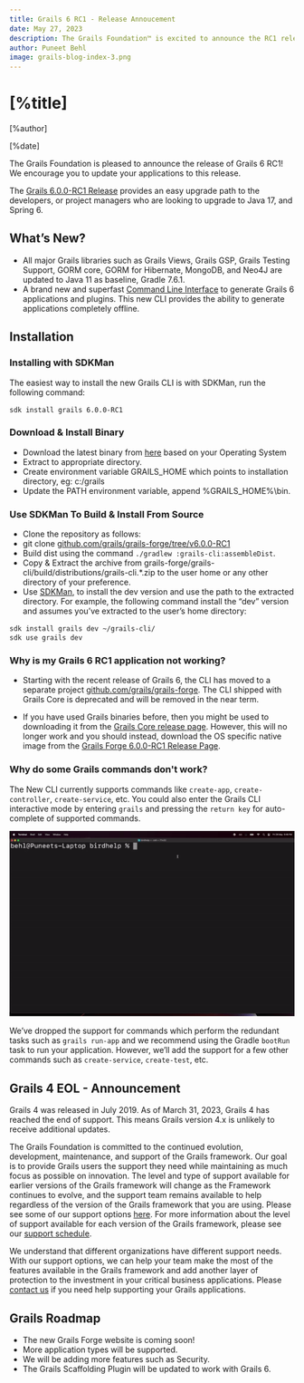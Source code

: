 ```yaml
---
title: Grails 6 RC1 - Release Annoucement
date: May 27, 2023
description: The Grails Foundation™ is excited to announce the RC1 release of Grails framework 6!
author: Puneet Behl
image: grails-blog-index-3.png
---
```

 
# [%title]

[%author]

[%date]
 
The Grails Foundation is pleased to announce the release of Grails 6 RC1! We encourage you to update your applications to this release.

The [Grails 6.0.0-RC1 Release](https://github.com/grails/grails-core/releases/tag/v6.0.0-RC1) provides an easy upgrade path to the developers, or project managers who are looking to upgrade to Java 17, and Spring 6. 

## What’s New? 

- All major Grails libraries such as Grails Views, Grails GSP, Grails Testing Support, GORM core, GORM for Hibernate, MongoDB, and Neo4J are updated to Java 11 as baseline, Gradle 7.6.1. 
- A brand new and superfast [Command Line Interface](https://github.com/grails/grails-forge) to generate Grails 6 applications and plugins. This new CLI provides the ability to generate applications completely offline. 

## Installation

### Installing with SDKMan

The easiest way to install the new Grails CLI is with SDKMan, run the following command:

```
sdk install grails 6.0.0-RC1
```

### Download & Install Binary

- Download the latest binary from [here](https://github.com/grails/grails-forge/releases/tag/v6.0.0-RC1) based on your Operating System
- Extract to appropriate directory.
- Create environment variable GRAILS_HOME which points to installation directory, eg: c:/grails
- Update the PATH environment variable, append %GRAILS_HOME%\bin.

### Use SDKMan To Build & Install From Source
 
- Clone the repository as follows:
- git clone [github.com/grails/grails-forge/tree/v6.0.0-RC1](https://github.com/grails/grails-forge/tree/v6.0.0-RC1)
- Build dist using the command `./gradlew :grails-cli:assembleDist`.
- Copy & Extract the archive from grails-forge/grails-cli/build/distributions/grails-cli.*.zip to the user home or any other directory of your preference.
- Use [SDKMan](https://sdkman.io/), to install the dev version and use the path to the extracted directory. For example, the following command install the “dev” version and assumes you’ve extracted to the user’s home directory:
```
sdk install grails dev ~/grails-cli/
sdk use grails dev
```
### Why is my Grails 6 RC1 application not working?

- Starting with the recent release of Grails 6, the CLI has moved to a separate project [github.com/grails/grails-forge](https://github.com/grails/grails-forge). The CLI shipped with Grails Core is deprecated and will be removed in the near term. 

- If you have used Grails binaries before, then you might be used to downloading it from the [Grails Core release page](https://github.com/grails/grails-core/releases/v6.0.0-RC1). However, this will no longer work and you should instead, download the OS specific native image from the [Grails Forge 6.0.0-RC1 Release Page](https://github.com/grails/grails-forge/releases/v6.0.0-RC1).

### Why do some Grails commands don't work?

The New CLI currently supports commands like `create-app`, `create-controller`, `create-service`, etc. You could also enter the Grails CLI interactive mode by entering `grails` and pressing the `return key` for auto-complete of supported commands.

![Example CLI Commands GIF](2023-05-27-img0.gif)

We’ve dropped the support for commands which perform the redundant tasks such as `grails run-app` and we recommend using the Gradle `bootRun` task to run your application. However, we’ll add the support for a few other commands such as `create-service`, `create-test`, etc.

## Grails 4 EOL - Announcement

Grails 4 was released in July 2019. As of March 31, 2023, Grails 4 has reached the end of support. This means Grails version 4.x is unlikely to receive additional updates. 

The Grails Foundation is committed to the continued evolution, development, maintenance, and support of the Grails framework. Our goal is to provide Grails users the support they need while maintaining as much focus as possible on innovation. The level and type of support available for earlier versions of the Grails framework will change as the Framework continues to evolve, and the support team remains available to help regardless of the version of the Grails framework that you are using. Please see some of our support options [here](https://grails.org/support.html). For more information about the level of support available for each version of the Grails framework, please see our [support schedule](https://grails.org/support-schedule.html).

We understand that different organizations have different support needs. With our support options, we can help your team make the most of the features available in the Grails framework and add another layer of protection to the investment in your critical business applications. Please [contact us](https://grails.org/support.html#popup) if you need help supporting your Grails applications.

## Grails Roadmap

- The new Grails Forge website is coming soon!
- More application types will be supported.
- We will be adding more features such as Security.
- The Grails Scaffolding Plugin will be updated to work with Grails 6.


